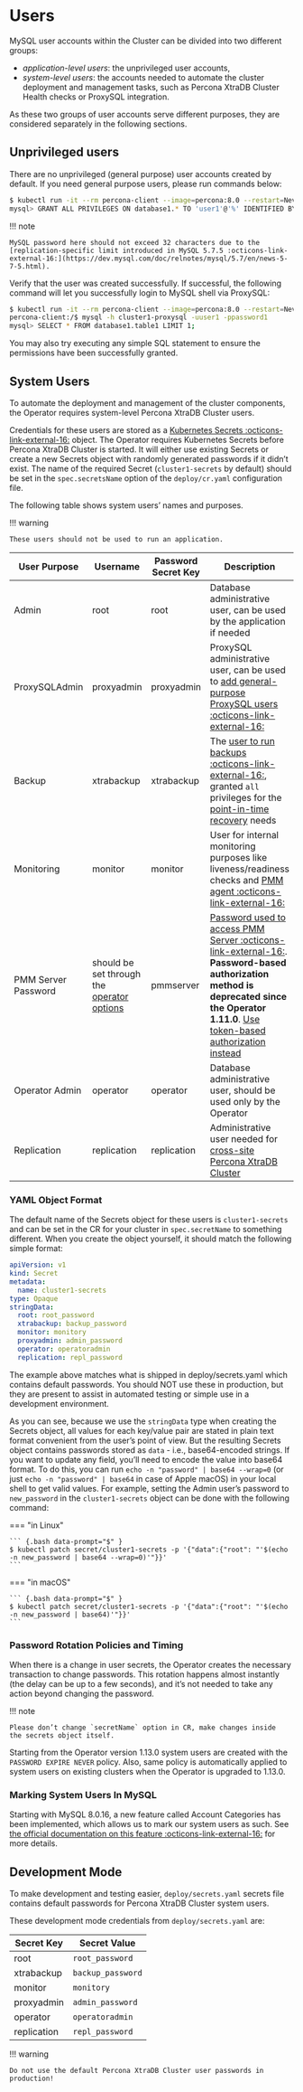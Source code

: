 # Users

MySQL user accounts within the Cluster can be divided into two different groups:

* *application-level users*: the unprivileged user accounts,
* *system-level users*: the accounts needed to automate the cluster deployment
    and management tasks, such as Percona XtraDB Cluster Health checks or ProxySQL
    integration.

As these two groups of user accounts serve different purposes, they are
considered separately in the following sections.

## Unprivileged users

There are no unprivileged (general purpose) user accounts created by
default. If you need general purpose users, please run commands below:

``` {.bash data-prompt="$" data-prompt-second="mysql>"}
$ kubectl run -it --rm percona-client --image=percona:8.0 --restart=Never -- mysql -hcluster1-pxc -uroot -proot_password
mysql> GRANT ALL PRIVILEGES ON database1.* TO 'user1'@'%' IDENTIFIED BY 'password1';
```

!!! note

    MySQL password here should not exceed 32 characters due to the [replication-specific limit introduced in MySQL 5.7.5 :octicons-link-external-16:](https://dev.mysql.com/doc/relnotes/mysql/5.7/en/news-5-7-5.html).

Verify that the user was created successfully. If successful, the
following command will let you successfully login to MySQL shell via
ProxySQL:

``` {.bash data-prompt="$" data-prompt-second="percona-client:/$"}
$ kubectl run -it --rm percona-client --image=percona:8.0 --restart=Never -- bash -il
percona-client:/$ mysql -h cluster1-proxysql -uuser1 -ppassword1
mysql> SELECT * FROM database1.table1 LIMIT 1;
```

You may also try executing any simple SQL statement to ensure the
permissions have been successfully granted.

## System Users

To automate the deployment and management of the cluster components,
the Operator requires system-level Percona XtraDB Cluster users.

Credentials for these users are stored as a [Kubernetes Secrets :octicons-link-external-16:](https://kubernetes.io/docs/concepts/configuration/secret/) object.
The Operator requires Kubernetes Secrets before Percona XtraDB Cluster is
started. It will either use existing Secrets or create a new Secrets object with
randomly generated passwords if it didn’t exist.
The name of the required Secret (`cluster1-secrets` by default)
should be set in the `spec.secretsName` option of the `deploy/cr.yaml`
configuration file.

The following table shows system users’ names and purposes.

!!! warning

    These users should not be used to run an application.

| User Purpose   | Username     | Password Secret Key | Description |
| -------------- | ------------ | ------------------- | ----------- |
| Admin          | root         | root                | Database administrative user, can be used by the application if needed |
| ProxySQLAdmin  | proxyadmin   | proxyadmin          | ProxySQL administrative user, can be used to [add general-purpose ProxySQL users :octicons-link-external-16:](https://github.com/sysown/proxysql/wiki/Users-configuration) |
| Backup         | xtrabackup   | xtrabackup          | The [user to run backups :octicons-link-external-16:](https://www.percona.com/doc/percona-xtrabackup/2.4/using_xtrabackup/privileges.html), granted `all` privileges for the [point-in-time recovery](backups.md#storing-binary-logs-for-point-in-time-recovery) needs |
| Monitoring     | monitor      | monitor             | User for internal monitoring purposes like liveness/readiness checks and [PMM agent :octicons-link-external-16:](https://www.percona.com/doc/percona-monitoring-and-management/security.html#pmm-security-password-protection-enabling) |
| PMM Server Password  | should be set through the [operator options](operator.md) | pmmserver | [Password used to access PMM Server :octicons-link-external-16:](https://www.percona.com/doc/percona-monitoring-and-management/security.html#pmm-security-password-protection-enabling). **Password-based authorization method is deprecated since the Operator 1.11.0**. [Use token-based authorization instead](monitoring.md#operator-monitoring-client-token) |
| Operator Admin | operator     | operator            | Database administrative user, should be used only by the Operator |
| Replication    | replication  | replication         | Administrative user needed for [cross-site Percona XtraDB Cluster](replication.md) |

### YAML Object Format

The default name of the Secrets object for these users is
`cluster1-secrets` and can be set in the CR for your cluster in
`spec.secretName` to something different. When you create the object yourself,
it should match the following simple format:

```yaml
apiVersion: v1
kind: Secret
metadata:
  name: cluster1-secrets
type: Opaque
stringData:
  root: root_password
  xtrabackup: backup_password
  monitor: monitory
  proxyadmin: admin_password
  operator: operatoradmin
  replication: repl_password
```

The example above matches
what is shipped in deploy/secrets.yaml which
contains default passwords. You should NOT use these in production, but they are
present to assist in automated testing or simple use in a development
environment.

As you can see, because we use the `stringData` type when creating the Secrets
object, all values for each key/value pair are stated in plain text format
convenient from the user’s point of view. But the resulting Secrets
object contains passwords stored as `data` - i.e., base64-encoded strings.
If you want to update any field, you’ll need to encode the value into base64
format. To do this, you can run `echo -n "password" | base64 --wrap=0` (or just
`echo -n "password" | base64` in case of Apple macOS) in your local shell to
get valid values. For example, setting the Admin user’s password to
`new_password` in the `cluster1-secrets` object can be done with the
following command:

=== "in Linux"

    ``` {.bash data-prompt="$" }
    $ kubectl patch secret/cluster1-secrets -p '{"data":{"root": "'$(echo -n new_password | base64 --wrap=0)'"}}'
    ```

=== "in macOS"

    ``` {.bash data-prompt="$" }
    $ kubectl patch secret/cluster1-secrets -p '{"data":{"root": "'$(echo -n new_password | base64)'"}}'
    ```

### Password Rotation Policies and Timing

When there is a change in user secrets, the Operator
creates the necessary transaction to change passwords. This rotation happens
almost instantly (the delay can be up to a few seconds), and it’s not needed to
take any action beyond changing the password.

!!! note

    Please don’t change `secretName` option in CR, make changes inside
    the secrets object itself.

Starting from the Operator version 1.13.0 system users are created with the `PASSWORD EXPIRE NEVER` policy.
Also, same policy is automatically applied to system users on existing clusters when the Operator is upgraded to
1.13.0.

### Marking System Users In MySQL

Starting with MySQL 8.0.16, a new feature called Account Categories has been
implemented, which allows us to mark our system users as such.
See [the official documentation on this feature :octicons-link-external-16:](https://dev.mysql.com/doc/refman/8.0/en/account-categories.html)
for more details.

## Development Mode

To make development and testing easier, `deploy/secrets.yaml` secrets
file contains default passwords for Percona XtraDB Cluster system users.

These development mode credentials from `deploy/secrets.yaml` are:

| Secret Key   | Secret Value           |
| ------------ | ---------------------- |
| root         | `root_password`        |
| xtrabackup   | `backup_password`      |
| monitor      | `monitory`             |
| proxyadmin   | `admin_password`       |
| operator     | `operatoradmin`        |
| replication  | `repl_password`        |

!!! warning

    Do not use the default Percona XtraDB Cluster user passwords in production!
